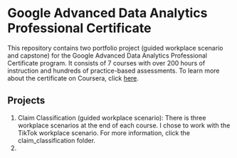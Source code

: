 # Google Advanced Data Analytics Professional Certificate

This repository contains two portfolio project (guided workplace scenario and capstone) for the Google Advanced Data Analytics Professional Certificate program. It consists of 7 courses with over 200 hours of instruction and hundreds of practice-based assessments. To learn more about the certificate on Coursera, click [here](https://www.coursera.org/professional-certificates/google-advanced-data-analytics).

## Projects

1. Claim Classification (guided workplace scenario): There is three workplace scenarios at the end of each course. I chose to work with the TikTok workplace scenario. For more information, click the claim_classification folder.
2.  